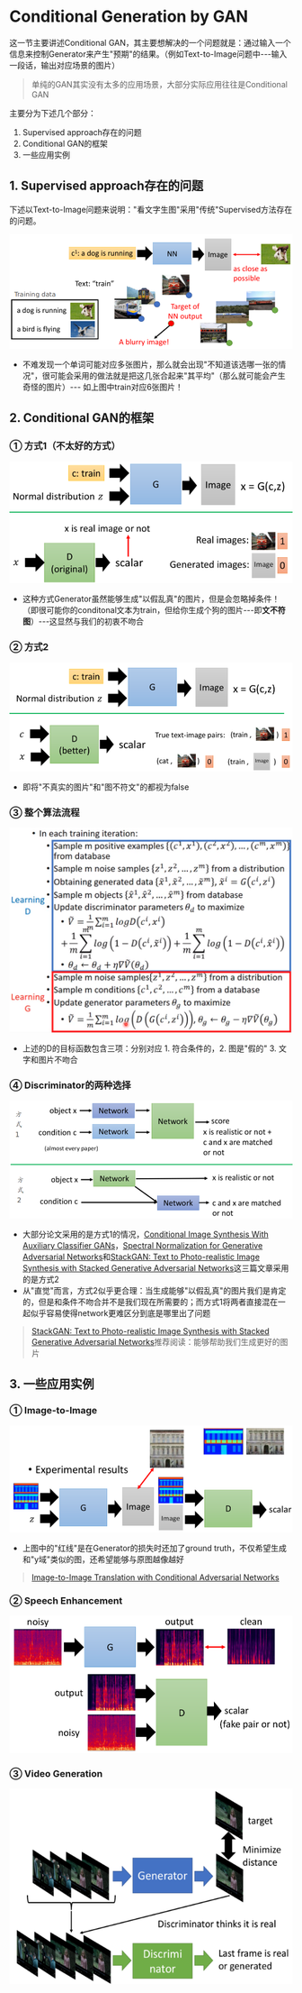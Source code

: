 # Conditional Generation by GAN

这一节主要讲述Conditional GAN，其主要想解决的一个问题就是：通过输入一个信息来控制Generator来产生"预期"的结果。（例如Text-to-Image问题中---输入一段话，输出对应场景的图片）

> 单纯的GAN其实没有太多的应用场景，大部分实际应用往往是Conditional GAN

主要分为下述几个部分：

1. Supervised approach存在的问题
2. Conditional GAN的框架
3. 一些应用实例

## 1. Supervised approach存在的问题

下述以Text-to-Image问题来说明："看文字生图"采用"传统"Supervised方法存在的问题。

![](png/p18.png)

- 不难发现一个单词可能对应多张图片，那么就会出现"不知道该选哪一张的情况"，很可能会采用的做法就是把这几张合起来"其平均"（那么就可能会产生奇怪的图片）--- 如上图中train对应6张图片！

## 2. Conditional GAN的框架

### ① 方式1（不太好的方式）

![](png/p19.png)

- 这种方式Generator虽然能够生成"以假乱真"的图片，但是会忽略掉条件！（即很可能你的conditonal文本为train，但给你生成个狗的图片---即**文不符图**）---这显然与我们的初衷不吻合

### ② 方式2

![](png/p20.png)

- 即将"不真实的图片"和"图不符文"的都视为false

### ③ 整个算法流程

![](png/p21.png)

- 上述的D的目标函数包含三项：分别对应 1. 符合条件的，2. 图是"假的"  3. 文字和图片不吻合

### ④ Discriminator的两种选择

![](png/p22.png)

- 大部分论文采用的是方式1的情况，[Conditional Image Synthesis With Auxiliary Classifier GANs](https://arxiv.org/abs/1610.09585)，[Spectral Normalization for Generative Adversarial Networks](https://arxiv.org/abs/1802.05957)和[StackGAN: Text to Photo-realistic Image Synthesis with Stacked Generative Adversarial Networks](https://arxiv.org/abs/1612.03242)这三篇文章采用的是方式2
- 从"直觉"而言，方式2似乎更合理：当生成能够"以假乱真"的图片我们是肯定的，但是和条件不吻合并不是我们现在所需要的；而方式1将两者直接混在一起似乎容易使得network更难区分到底是哪里出了问题

> [StackGAN: Text to Photo-realistic Image Synthesis with Stacked Generative Adversarial Networks](https://arxiv.org/abs/1612.03242)推荐阅读：能够帮助我们生成更好的图片

## 3. 一些应用实例

### ① Image-to-Image

![](png/p23.png)

- 上图中的"红线"是在Generator的损失时还加了ground truth，不仅希望生成和"y域"类似的图，还希望能够与原图越像越好

> [Image-to-Image Translation with Conditional Adversarial Networks](https://arxiv.org/pdf/1611.07004.pdf)

### ② Speech Enhancement

![](png/p24.png)

### ③ Video Generation

![](png/p25.png)

